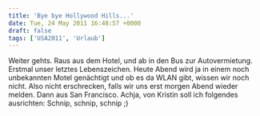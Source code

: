 ```yaml
---
title: 'Bye bye Hollywood Hills...'
date: Tue, 24 May 2011 16:48:57 +0000
draft: false
tags: ['USA2011', 'Urlaub']
---
```


Weiter gehts. Raus aus dem Hotel, und ab in den Bus zur Autovermietung. Erstmal unser letztes Lebenszeichen. Heute Abend wird ja in einem noch unbekannten Motel genächtigt und ob es da WLAN gibt, wissen wir noch nicht. Also nicht erschrecken, falls wir uns erst morgen Abend wieder melden. Dann aus San Francisco. Achja, von Kristin soll ich folgendes ausrichten: Schnip, schnip, schnip ;)